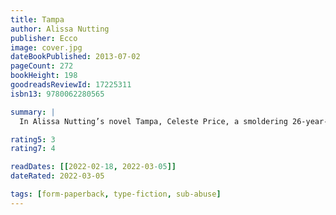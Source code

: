 ```yaml
---
title: Tampa
author: Alissa Nutting
publisher: Ecco
image: cover.jpg
dateBookPublished: 2013-07-02
pageCount: 272
bookHeight: 198
goodreadsReviewId: 17225311
isbn13: 9780062280565

summary: |
  In Alissa Nutting’s novel Tampa, Celeste Price, a smoldering 26-year-old middle-school teacher in Florida, unrepentantly recounts her elaborate and sociopathically determined seduction of a 14-year-old student. Celeste has chosen and lured the charmingly modest Jack Patrick into her web. Jack is enthralled and in awe of his eighth-grade teacher, and, most importantly, willing to accept Celeste’s terms for a secret relationship—car rides after dark, rendezvous at Jack’s house while his single father works the late shift, and body-slamming erotic encounters in Celeste’s empty classroom. In slaking her sexual thirst, Celeste Price is remorseless and deviously free of hesitation, a monstress of pure motivation. She deceives everyone, is close to no one, and cares little for anything but her pleasure.

rating5: 3
rating7: 4

readDates: [[2022-02-18, 2022-03-05]]
dateRated: 2022-03-05

tags: [form-paperback, type-fiction, sub-abuse]
---
```

